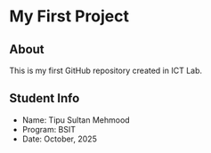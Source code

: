 # My First Project
## About
This is my first GitHub repository created in ICT Lab.
## Student Info
- Name: Tipu Sultan Mehmood
- Program: BSIT
- Date: October, 2025